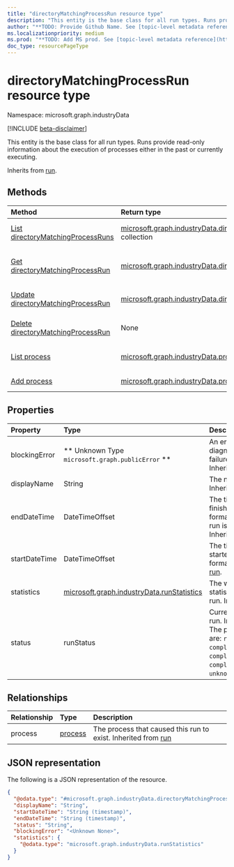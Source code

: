 ```yaml
---
title: "directoryMatchingProcessRun resource type"
description: "This entity is the base class for all run types. Runs provide read-only information about the execution of processes either in the past or currently executing."
author: "**TODO: Provide Github Name. See [topic-level metadata reference](https://msgo.azurewebsites.net/add/document/guidelines/metadata.html#topic-level-metadata)**"
ms.localizationpriority: medium
ms.prod: "**TODO: Add MS prod. See [topic-level metadata reference](https://msgo.azurewebsites.net/add/document/guidelines/metadata.html#topic-level-metadata)**"
doc_type: resourcePageType
---
```


# directoryMatchingProcessRun resource type

Namespace: microsoft.graph.industryData

[!INCLUDE [beta-disclaimer](../../includes/beta-disclaimer.md)]

This entity is the base class for all run types. Runs provide read-only information about the execution of processes either in the past or currently executing.


Inherits from [run](../resources/industrydata-run.md).

## Methods
|Method|Return type|Description|
|:---|:---|:---|
|[List directoryMatchingProcessRuns](../api/industrydata-directorymatchingprocessrun-list.md)|[microsoft.graph.industryData.directoryMatchingProcessRun](../resources/industrydata-directorymatchingprocessrun.md) collection|Get a list of the [directoryMatchingProcessRun](../resources/industrydata-directorymatchingprocessrun.md) objects and their properties.|
|[Get directoryMatchingProcessRun](../api/industrydata-directorymatchingprocessrun-get.md)|[microsoft.graph.industryData.directoryMatchingProcessRun](../resources/industrydata-directorymatchingprocessrun.md)|Read the properties and relationships of a [directoryMatchingProcessRun](../resources/industrydata-directorymatchingprocessrun.md) object.|
|[Update directoryMatchingProcessRun](../api/industrydata-directorymatchingprocessrun-update.md)|[microsoft.graph.industryData.directoryMatchingProcessRun](../resources/industrydata-directorymatchingprocessrun.md)|Update the properties of a [directoryMatchingProcessRun](../resources/industrydata-directorymatchingprocessrun.md) object.|
|[Delete directoryMatchingProcessRun](../api/industrydata-directorymatchingprocessrun-delete.md)|None|Deletes a [directoryMatchingProcessRun](../resources/industrydata-directorymatchingprocessrun.md) object.|
|[List process](../api/industrydata-directorymatchingprocessrun-list-process.md)|[microsoft.graph.industryData.process](../resources/industrydata-process.md) collection|Get the process resources from the process navigation property.|
|[Add process](../api/industrydata-directorymatchingprocessrun-post-process.md)|[microsoft.graph.industryData.process](../resources/industrydata-process.md)|Add process by posting to the process collection.|

## Properties
|Property|Type|Description|
|:---|:---|:---|
|blockingError|** Unknown Type `microsoft.graph.publicError` **|An error object to diagnose critical failures in a run. Inherited from [run](../resources/industrydata-run.md).|
|displayName|String|The name of the run. Inherited from [run](../resources/industrydata-run.md).|
|endDateTime|DateTimeOffset|The time the run finished in ISO 8601 format, or null if the run is still in-progress. Inherited from [run](../resources/industrydata-run.md).|
|startDateTime|DateTimeOffset|The time the run started in ISO 8601 format. Inherited from [run](../resources/industrydata-run.md).|
|statistics|[microsoft.graph.industryData.runStatistics](../resources/industrydata-runstatistics.md)|The weakly-typed statistics log from the run. Inherited from [run](../resources/industrydata-run.md).|
|status|runStatus|Current status of the run. Inherited from [run](../resources/industrydata-run.md). The possible values are: `running`, `failed`, `completed`, `completedWithErrors`, `completedWithWarnings`, `unknownFutureValue`.|

## Relationships
|Relationship|Type|Description|
|:---|:---|:---|
|process|[process](../resources/industrydata-process.md)|The process that caused this run to exist. Inherited from [run](../resources/run.md)|

## JSON representation
The following is a JSON representation of the resource.
<!-- {
  "blockType": "resource",
  "keyProperty": "id",
  "@odata.type": "microsoft.graph.industryData.directoryMatchingProcessRun",
  "baseType": "microsoft.graph.industryData.run",
  "openType": false
}
-->
``` json
{
  "@odata.type": "#microsoft.graph.industryData.directoryMatchingProcessRun",
  "displayName": "String",
  "startDateTime": "String (timestamp)",
  "endDateTime": "String (timestamp)",
  "status": "String",
  "blockingError": "<Unknown None>",
  "statistics": {
    "@odata.type": "microsoft.graph.industryData.runStatistics"
  }
}
```

